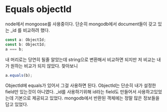 # Equals objectId
node에서 mongoose를 사용중이다. 단순히 mongodb에서 document들이 갖고 있는 _id 를 비교하려 했다.
```javascript
const a: ObjectId;
const b: ObjectId;
a === b;
```
내 머리로는 당연히 될줄 알았는데 string으로 변환해서 비교하면 되지만 저 비교는 내가 원하는 비교가 되지 않았다. 찾아보니
```javascript
a.equals(b);
```
ObjectId에 equals가 있어서 그걸 사용하면 된다. ObjectId는 단순히 내가 설정한 field만 있는것이 아니였다. _id를 사용하기위해 id라는 field도 만들어서 사용하고있었는데 기본으로 제공되고 있었다. mongodb에서 반환된 객체에는 정말 많은 정보들을 담고 있었다.
